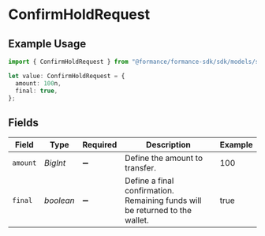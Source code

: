 # ConfirmHoldRequest

## Example Usage

```typescript
import { ConfirmHoldRequest } from "@formance/formance-sdk/sdk/models/shared";

let value: ConfirmHoldRequest = {
  amount: 100n,
  final: true,
};
```

## Fields

| Field                                                                        | Type                                                                         | Required                                                                     | Description                                                                  | Example                                                                      |
| ---------------------------------------------------------------------------- | ---------------------------------------------------------------------------- | ---------------------------------------------------------------------------- | ---------------------------------------------------------------------------- | ---------------------------------------------------------------------------- |
| `amount`                                                                     | *BigInt*                                                                     | :heavy_minus_sign:                                                           | Define the amount to transfer.                                               | 100                                                                          |
| `final`                                                                      | *boolean*                                                                    | :heavy_minus_sign:                                                           | Define a final confirmation. Remaining funds will be returned to the wallet. | true                                                                         |